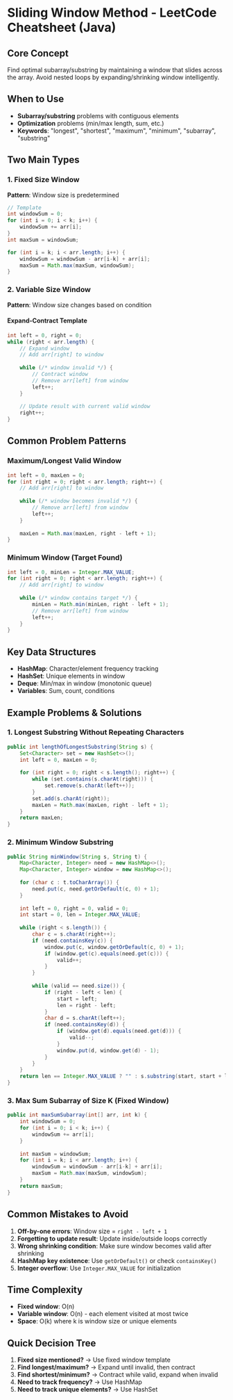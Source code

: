 # Sliding Window Method - LeetCode Cheatsheet (Java)

## Core Concept

Find optimal subarray/substring by maintaining a window that slides across the array. Avoid nested loops by expanding/shrinking window intelligently.

## When to Use

- **Subarray/substring** problems with contiguous elements
- **Optimization** problems (min/max length, sum, etc.)
- **Keywords**: "longest", "shortest", "maximum", "minimum", "subarray", "substring"

## Two Main Types

### 1. Fixed Size Window

**Pattern**: Window size is predetermined

```java
// Template
int windowSum = 0;
for (int i = 0; i < k; i++) {
    windowSum += arr[i];
}
int maxSum = windowSum;

for (int i = k; i < arr.length; i++) {
    windowSum = windowSum - arr[i-k] + arr[i];
    maxSum = Math.max(maxSum, windowSum);
}
```

### 2. Variable Size Window

**Pattern**: Window size changes based on condition

#### Expand-Contract Template

```java
int left = 0, right = 0;
while (right < arr.length) {
    // Expand window
    // Add arr[right] to window
    
    while (/* window invalid */) {
        // Contract window
        // Remove arr[left] from window
        left++;
    }
    
    // Update result with current valid window
    right++;
}
```

## Common Problem Patterns

### Maximum/Longest Valid Window

```java
int left = 0, maxLen = 0;
for (int right = 0; right < arr.length; right++) {
    // Add arr[right] to window
    
    while (/* window becomes invalid */) {
        // Remove arr[left] from window
        left++;
    }
    
    maxLen = Math.max(maxLen, right - left + 1);
}
```

### Minimum Window (Target Found)

```java
int left = 0, minLen = Integer.MAX_VALUE;
for (int right = 0; right < arr.length; right++) {
    // Add arr[right] to window
    
    while (/* window contains target */) {
        minLen = Math.min(minLen, right - left + 1);
        // Remove arr[left] from window
        left++;
    }
}
```

## Key Data Structures

- **HashMap**: Character/element frequency tracking
- **HashSet**: Unique elements in window
- **Deque**: Min/max in window (monotonic queue)
- **Variables**: Sum, count, conditions

## Example Problems & Solutions

### 1. Longest Substring Without Repeating Characters

```java
public int lengthOfLongestSubstring(String s) {
    Set<Character> set = new HashSet<>();
    int left = 0, maxLen = 0;
    
    for (int right = 0; right < s.length(); right++) {
        while (set.contains(s.charAt(right))) {
            set.remove(s.charAt(left++));
        }
        set.add(s.charAt(right));
        maxLen = Math.max(maxLen, right - left + 1);
    }
    return maxLen;
}
```

### 2. Minimum Window Substring

```java
public String minWindow(String s, String t) {
    Map<Character, Integer> need = new HashMap<>();
    Map<Character, Integer> window = new HashMap<>();
    
    for (char c : t.toCharArray()) {
        need.put(c, need.getOrDefault(c, 0) + 1);
    }
    
    int left = 0, right = 0, valid = 0;
    int start = 0, len = Integer.MAX_VALUE;
    
    while (right < s.length()) {
        char c = s.charAt(right++);
        if (need.containsKey(c)) {
            window.put(c, window.getOrDefault(c, 0) + 1);
            if (window.get(c).equals(need.get(c))) {
                valid++;
            }
        }
        
        while (valid == need.size()) {
            if (right - left < len) {
                start = left;
                len = right - left;
            }
            char d = s.charAt(left++);
            if (need.containsKey(d)) {
                if (window.get(d).equals(need.get(d))) {
                    valid--;
                }
                window.put(d, window.get(d) - 1);
            }
        }
    }
    return len == Integer.MAX_VALUE ? "" : s.substring(start, start + len);
}
```

### 3. Max Sum Subarray of Size K (Fixed Window)

```java
public int maxSumSubarray(int[] arr, int k) {
    int windowSum = 0;
    for (int i = 0; i < k; i++) {
        windowSum += arr[i];
    }
    
    int maxSum = windowSum;
    for (int i = k; i < arr.length; i++) {
        windowSum = windowSum - arr[i-k] + arr[i];
        maxSum = Math.max(maxSum, windowSum);
    }
    return maxSum;
}
```

## Common Mistakes to Avoid

1. **Off-by-one errors**: Window size = `right - left + 1`
2. **Forgetting to update result**: Update inside/outside loops correctly
3. **Wrong shrinking condition**: Make sure window becomes valid after shrinking
4. **HashMap key existence**: Use `getOrDefault()` or check `containsKey()`
5. **Integer overflow**: Use `Integer.MAX_VALUE` for initialization

## Time Complexity

- **Fixed window**: O(n)
- **Variable window**: O(n) - each element visited at most twice
- **Space**: O(k) where k is window size or unique elements

## Quick Decision Tree

1. **Fixed size mentioned?** → Use fixed window template
2. **Find longest/maximum?** → Expand until invalid, then contract
3. **Find shortest/minimum?** → Contract while valid, expand when invalid
4. **Need to track frequency?** → Use HashMap
5. **Need to track unique elements?** → Use HashSet